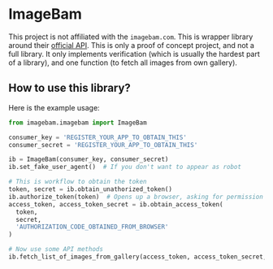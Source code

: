 # ImageBam

This project is not affiliated with the `imagebam.com`. This is wrapper library around their [official API][1]. This is only a proof of concept project, and not a full library. It only implements verification (which is usually the hardest part of a library), and one function (to fetch all images from own gallery).

## How to use this library?

Here is the example usage:

```python
from imagebam.imagebam import ImageBam

consumer_key = 'REGISTER_YOUR_APP_TO_OBTAIN_THIS'
consumer_secret = 'REGISTER_YOUR_APP_TO_OBTAIN_THIS'

ib = ImageBam(consumer_key, consumer_secret)
ib.set_fake_user_agent()  # If you don't want to appear as robot

# This is workflow to obtain the token
token, secret = ib.obtain_unathorized_token()
ib.authorize_token(token)  # Opens up a browser, asking for permission and giving authorization code
access_token, access_token_secret = ib.obtain_access_token(
  token,
  secret,
  'AUTHORIZATION_CODE_OBTAINED_FROM_BROWSER'
)

# Now use some API methods
ib.fetch_list_of_images_from_gallery(access_token, access_token_secret, 'YOUR_GALLERY_ID')
```

[1]: https://code.google.com/archive/p/imagebam-api/
